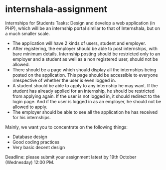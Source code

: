 # internshala-assignment
Internships for Students
Tasks: 
Design and develop a web application (in PHP), which will be an internship portal similar to that of Internshala, but on a much smaller scale. 
 
- The application will have 2 kinds of users, student and employer.
- After registering, the employer should be able to post internships, with bare minimum details. Internship posting should be restricted only to an employer and a student as well as a non registered user, should not be allowed.
- There should be a page which should display all the internships being posted on the application. This page should be accessible to everyone irrespective of whether the user is even logged in.
- A student should be able to apply to any internship he may want. If the student has already applied for an internship, he should be restricted from applying again. If the user is not logged in, it should redirect to the login page. And if the user is logged in as an employer, he should not be allowed to apply.
- The employer should be able to see all the application he has received for his internships.
 
Mainly, we want you to concentrate on the following things:
 
- Database design
- Good coding practices
- Very basic decent design
 
Deadline: please submit your assignment latest by 19th October (Wednesday) 12:00 PM.

